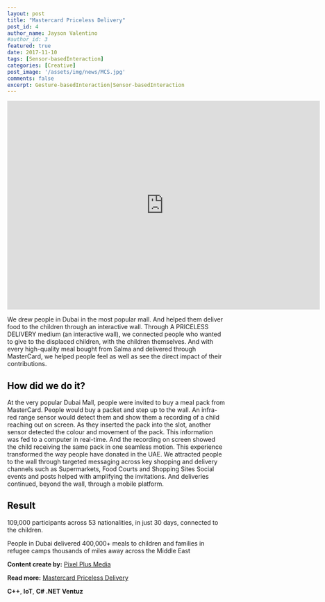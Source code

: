 ```yaml
---
layout: post
title: "Mastercard Priceless Delivery"
post_id: 4
author_name: Jayson Valentino
#author_id: 3
featured: true
date: 2017-11-10
tags: [Sensor-basedInteraction]
categories: [Creative]
post_image: '/assets/img/news/MCS.jpg'
comments: false
excerpt: Gesture-basedInteraction|Sensor-basedInteraction
---
```


<iframe title="vimeo-player" src="https://player.vimeo.com/video/314881493?h=f7d02a059c" width="720" height="480" frameborder="0" allowfullscreen></iframe>
<br/>
<p>We drew people in Dubai in the most popular mall. And helped them deliver food to the children through an interactive wall. Through A PRICELESS DELIVERY medium (an interactive wall), we connected people who wanted to give to the displaced children, with the children themselves. And with every high-quality meal bought from Salma and delivered through MasterCard, we helped people feel as well as see the direct impact of their contributions.</p>
<h2 style="color:black;">How did we do it?</h2>
<p>At the very popular Dubai Mall, people were invited to buy a meal pack from MasterCard. People would buy a packet and step up to the wall. An infra-red range sensor would detect them and show them a recording of a child reaching out on screen. As they inserted the pack into the slot, another sensor detected the colour and movement of the pack. This information was fed to a computer in real-time. And the recording on screen showed the child receiving the same pack in one seamless motion. This experience transformed the way people have donated in the UAE. We attracted people to the wall through targeted messaging across key shopping and delivery channels such as Supermarkets, Food Courts and Shopping Sites Social events and posts helped with amplifying the invitations. And deliveries continued, beyond the wall, through a mobile platform.</p>
<h2 style="color:black;">Result</h2>
<p>109,000 participants across 53 nationalities, in just 30 days, connected to the children.</p><p>People in Dubai delivered 400,000+ meals to children and families in refugee camps thousands of miles away across the Middle East</p>

<p><b>Content create by:</b> <a href="https://pixelplusmedia.com">Pixel Plus Media</a></p>
<span><b>Read more:</b> <a href="https://pixelplusmedia.com/portfolio/mastercard-priceless-delivery/">Mastercard Priceless Delivery</a></span>

<p><b>C++</b>, <b>IoT</b>, <b>C# .NET</b> <b>Ventuz</b></p>

